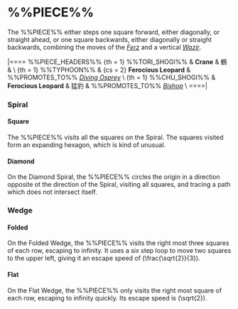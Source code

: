 # %%PIECE%%

The %%PIECE%% either steps one square forward, either diagonally,
or straight ahead, or one square backwards, either diagonally
or straight backwards, combining the moves of the 
[*Ferz*](ferz.html) and a vertical [*Wazir*](wazir.html).

|====
%%PIECE_HEADERS%%
  {th = 1}  %%TORI_SHOGI%%
&           **Crane** & &#x9db4;
&           \\
  {th = 1}  %%TYPHOON%%
& {cs = 2}  **Ferocious Leopard**
&           %%PROMOTES_TO%% [*Diving Osprey*](diving_osprey.html) \\
  {th = 1}  %%CHU_SHOGI%%
&           **Ferocious Leopard** & &#x731B;&#x8C79;
&           %%PROMOTES_TO%% [*Bishop*](bishop.html) \\
====|

### Spiral

#### Square

The %%PIECE%% visits all the squares on the Spiral. The squares visited
form an expanding hexagon, which is kind of unusual.

#### Diamond

On the Diamond Spiral, the %%PIECE%% circles the origin in a direction
opposite ot the direction of the Spiral, visiting all squares, and
tracing a path which does not intersect itself.

### Wedge

#### Folded

On the Folded Wedge, the %%PIECE%% visits the right most three squares
of each row, escaping to infinity. It uses a six step loop to move
two squares to the upper left, giving it an escape speed of
\(\frac{\sqrt{2}}{3}\).

#### Flat

On the Flat Wedge, the %%PIECE%% only visits the right most square
of each row, escaping to infinity quickly. Its escape speed is
\(\sqrt{2}\).

